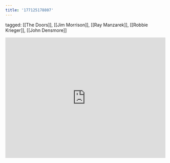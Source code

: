 ```yaml
---
title: '177125178807'
---
```

tagged: [[The Doors]], [[Jim Morrison]], [[Ray Manzarek]], [[Robbie Krieger]], [[John Densmore]]
<iframe allow="accelerometer; autoplay; clipboard-write; encrypted-media; gyroscope; picture-in-picture" allowfullscreen="" frameborder="0" height="375" id="youtube_iframe" src="https://www.youtube.com/embed/4ZQWr7cF0eY?feature=oembed&amp;enablejsapi=1&amp;origin=https://safe.txmblr.com&amp;wmode=opaque" width="500"></iframe>